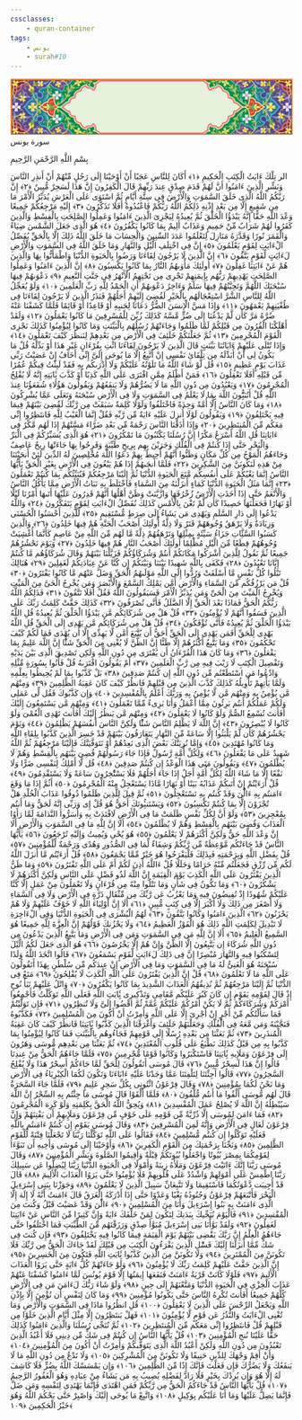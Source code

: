 ```yaml
---
cssclasses:
    - quran-container
tags:
    - يونس
    - surah#10
---
```

<div class="quran-container">
<span class="second-border"></span>
<span class="border"></span>
<div class="head-container">
<img src="https://raw.githubusercontent.com/LORDyyyyy/obsidian-the_quran_vault/main/The%20Quran%20Vault/src/webview/surah_head.png" height=100>
<div class="surah-name">
<span class="surah-name-fnt">سورة يونس</span>
</div>
</div>
<div class="quran-content">
<div class="name-of-god"> <p> بِسْمِ اللَّهِ الرَّحْمَنِ الرَّحِيمِ </p></div>
<p>
<span class="sign" id="f1">الر تِلْكَ ءَايَتُ الْكِتَبِ الْحَكِيمِ <span>﴿</span>١<span>﴾</span></span>
<span class="sign" id="f2">أَكَانَ لِلنَّاسِ عَجَبًا أَنْ أَوْحَيْنَا إِلَى رَجُلٍ مِّنْهُمْ أَنْ أَنذِرِ النَّاسَ وَبَشِّرِ الَّذِينَ ءَامَنُوا أَنَّ لَهُمْ قَدَمَ صِدْقٍ عِندَ رَبِّهِمْ قَالَ الْكَفِرُونَ إِنَّ هَذَا لَسَحِرٌ مُّبِينٌ <span>﴿</span>٢<span>﴾</span></span>
<span class="sign" id="f3">إِنَّ رَبَّكُمُ اللَّهُ الَّذِى خَلَقَ السَّمَوَتِ وَالْأَرْضَ فِى سِتَّةِ أَيَّامٍ ثُمَّ اسْتَوَى عَلَى الْعَرْشِ يُدَبِّرُ الْأَمْرَ مَا مِن شَفِيعٍ إِلَّا مِن بَعْدِ إِذْنِهِ ذَلِكُمُ اللَّهُ رَبُّكُمْ فَاعْبُدُوهُ أَفَلَا تَذَكَّرُونَ <span>﴿</span>٣<span>﴾</span></span>
<span class="sign" id="f4">إِلَيْهِ مَرْجِعُكُمْ جَمِيعًا وَعْدَ اللَّهِ حَقًّا إِنَّهُ يَبْدَؤُا الْخَلْقَ ثُمَّ يُعِيدُهُ لِيَجْزِىَ الَّذِينَ ءَامَنُوا وَعَمِلُوا الصَّلِحَتِ بِالْقِسْطِ وَالَّذِينَ كَفَرُوا لَهُمْ شَرَابٌ مِّنْ حَمِيمٍ وَعَذَابٌ أَلِيمٌ بِمَا كَانُوا يَكْفُرُونَ <span>﴿</span>٤<span>﴾</span></span>
<span class="sign" id="f5">هُوَ الَّذِى جَعَلَ الشَّمْسَ ضِيَاءً وَالْقَمَرَ نُورًا وَقَدَّرَهُ مَنَازِلَ لِتَعْلَمُوا عَدَدَ السِّنِينَ وَالْحِسَابَ مَا خَلَقَ اللَّهُ ذَلِكَ إِلَّا بِالْحَقِّ يُفَصِّلُ الْءَايَتِ لِقَوْمٍ يَعْلَمُونَ <span>﴿</span>٥<span>﴾</span></span>
<span class="sign" id="f6">إِنَّ فِى اخْتِلَفِ الَّيْلِ وَالنَّهَارِ وَمَا خَلَقَ اللَّهُ فِى السَّمَوَتِ وَالْأَرْضِ لَءَايَتٍ لِّقَوْمٍ يَتَّقُونَ <span>﴿</span>٦<span>﴾</span></span>
<span class="sign" id="f7">إِنَّ الَّذِينَ لَا يَرْجُونَ لِقَاءَنَا وَرَضُوا بِالْحَيَوةِ الدُّنْيَا وَاطْمَأَنُّوا بِهَا وَالَّذِينَ هُمْ عَنْ ءَايَتِنَا غَفِلُونَ <span>﴿</span>٧<span>﴾</span></span>
<span class="sign" id="f8">أُولَئِكَ مَأْوَىهُمُ النَّارُ بِمَا كَانُوا يَكْسِبُونَ <span>﴿</span>٨<span>﴾</span></span>
<span class="sign" id="f9">إِنَّ الَّذِينَ ءَامَنُوا وَعَمِلُوا الصَّلِحَتِ يَهْدِيهِمْ رَبُّهُم بِإِيمَنِهِمْ تَجْرِى مِن تَحْتِهِمُ الْأَنْهَرُ فِى جَنَّتِ النَّعِيمِ <span>﴿</span>٩<span>﴾</span></span>
<span class="sign" id="f10">دَعْوَىهُمْ فِيهَا سُبْحَنَكَ اللَّهُمَّ وَتَحِيَّتُهُمْ فِيهَا سَلَمٌ وَءَاخِرُ دَعْوَىهُمْ أَنِ الْحَمْدُ لِلَّهِ رَبِّ الْعَلَمِينَ <span>﴿</span>١۰<span>﴾</span></span>
<span class="sign" id="f11">وَلَوْ يُعَجِّلُ اللَّهُ لِلنَّاسِ الشَّرَّ اسْتِعْجَالَهُم بِالْخَيْرِ لَقُضِىَ إِلَيْهِمْ أَجَلُهُمْ فَنَذَرُ الَّذِينَ لَا يَرْجُونَ لِقَاءَنَا فِى طُغْيَنِهِمْ يَعْمَهُونَ <span>﴿</span>١١<span>﴾</span></span>
<span class="sign" id="f12">وَإِذَا مَسَّ الْإِنسَنَ الضُّرُّ دَعَانَا لِجَنبِهِ أَوْ قَاعِدًا أَوْ قَائِمًا فَلَمَّا كَشَفْنَا عَنْهُ ضُرَّهُ مَرَّ كَأَن لَّمْ يَدْعُنَا إِلَى ضُرٍّ مَّسَّهُ كَذَلِكَ زُيِّنَ لِلْمُسْرِفِينَ مَا كَانُوا يَعْمَلُونَ <span>﴿</span>١٢<span>﴾</span></span>
<span class="sign" id="f13">وَلَقَدْ أَهْلَكْنَا الْقُرُونَ مِن قَبْلِكُمْ لَمَّا ظَلَمُوا وَجَاءَتْهُمْ رُسُلُهُم بِالْبَيِّنَتِ وَمَا كَانُوا لِيُؤْمِنُوا كَذَلِكَ نَجْزِى الْقَوْمَ الْمُجْرِمِينَ <span>﴿</span>١٣<span>﴾</span></span>
<span class="sign" id="f14">ثُمَّ جَعَلْنَكُمْ خَلَئِفَ فِى الْأَرْضِ مِن بَعْدِهِمْ لِنَنظُرَ كَيْفَ تَعْمَلُونَ <span>﴿</span>١٤<span>﴾</span></span>
<span class="sign" id="f15">وَإِذَا تُتْلَى عَلَيْهِمْ ءَايَاتُنَا بَيِّنَتٍ قَالَ الَّذِينَ لَا يَرْجُونَ لِقَاءَنَا ائْتِ بِقُرْءَانٍ غَيْرِ هَذَا أَوْ بَدِّلْهُ قُلْ مَا يَكُونُ لِى أَنْ أُبَدِّلَهُ مِن تِلْقَائِ نَفْسِى إِنْ أَتَّبِعُ إِلَّا مَا يُوحَى إِلَىَّ إِنِّى أَخَافُ إِنْ عَصَيْتُ رَبِّى عَذَابَ يَوْمٍ عَظِيمٍ <span>﴿</span>١٥<span>﴾</span></span>
<span class="sign" id="f16">قُل لَّوْ شَاءَ اللَّهُ مَا تَلَوْتُهُ عَلَيْكُمْ وَلَا أَدْرَىكُم بِهِ فَقَدْ لَبِثْتُ فِيكُمْ عُمُرًا مِّن قَبْلِهِ أَفَلَا تَعْقِلُونَ <span>﴿</span>١٦<span>﴾</span></span>
<span class="sign" id="f17">فَمَنْ أَظْلَمُ مِمَّنِ افْتَرَى عَلَى اللَّهِ كَذِبًا أَوْ كَذَّبَ بَِٔايَتِهِ إِنَّهُ لَا يُفْلِحُ الْمُجْرِمُونَ <span>﴿</span>١٧<span>﴾</span></span>
<span class="sign" id="f18">وَيَعْبُدُونَ مِن دُونِ اللَّهِ مَا لَا يَضُرُّهُمْ وَلَا يَنفَعُهُمْ وَيَقُولُونَ هَؤُلَاءِ شُفَعَؤُنَا عِندَ اللَّهِ قُلْ أَتُنَبُِّٔونَ اللَّهَ بِمَا لَا يَعْلَمُ فِى السَّمَوَتِ وَلَا فِى الْأَرْضِ سُبْحَنَهُ وَتَعَلَى عَمَّا يُشْرِكُونَ <span>﴿</span>١٨<span>﴾</span></span>
<span class="sign" id="f19">وَمَا كَانَ النَّاسُ إِلَّا أُمَّةً وَحِدَةً فَاخْتَلَفُوا وَلَوْلَا كَلِمَةٌ سَبَقَتْ مِن رَّبِّكَ لَقُضِىَ بَيْنَهُمْ فِيمَا فِيهِ يَخْتَلِفُونَ <span>﴿</span>١٩<span>﴾</span></span>
<span class="sign" id="f20">وَيَقُولُونَ لَوْلَا أُنزِلَ عَلَيْهِ ءَايَةٌ مِّن رَّبِّهِ فَقُلْ إِنَّمَا الْغَيْبُ لِلَّهِ فَانتَظِرُوا إِنِّى مَعَكُم مِّنَ الْمُنتَظِرِينَ <span>﴿</span>٢۰<span>﴾</span></span>
<span class="sign" id="f21">وَإِذَا أَذَقْنَا النَّاسَ رَحْمَةً مِّن بَعْدِ ضَرَّاءَ مَسَّتْهُمْ إِذَا لَهُم مَّكْرٌ فِى ءَايَاتِنَا قُلِ اللَّهُ أَسْرَعُ مَكْرًا إِنَّ رُسُلَنَا يَكْتُبُونَ مَا تَمْكُرُونَ <span>﴿</span>٢١<span>﴾</span></span>
<span class="sign" id="f22">هُوَ الَّذِى يُسَيِّرُكُمْ فِى الْبَرِّ وَالْبَحْرِ حَتَّى إِذَا كُنتُمْ فِى الْفُلْكِ وَجَرَيْنَ بِهِم بِرِيحٍ طَيِّبَةٍ وَفَرِحُوا بِهَا جَاءَتْهَا رِيحٌ عَاصِفٌ وَجَاءَهُمُ الْمَوْجُ مِن كُلِّ مَكَانٍ وَظَنُّوا أَنَّهُمْ أُحِيطَ بِهِمْ دَعَوُا اللَّهَ مُخْلِصِينَ لَهُ الدِّينَ لَئِنْ أَنجَيْتَنَا مِنْ هَذِهِ لَنَكُونَنَّ مِنَ الشَّكِرِينَ <span>﴿</span>٢٢<span>﴾</span></span>
<span class="sign" id="f23">فَلَمَّا أَنجَىهُمْ إِذَا هُمْ يَبْغُونَ فِى الْأَرْضِ بِغَيْرِ الْحَقِّ يَأَيُّهَا النَّاسُ إِنَّمَا بَغْيُكُمْ عَلَى أَنفُسِكُم مَّتَعَ الْحَيَوةِ الدُّنْيَا ثُمَّ إِلَيْنَا مَرْجِعُكُمْ فَنُنَبِّئُكُم بِمَا كُنتُمْ تَعْمَلُونَ <span>﴿</span>٢٣<span>﴾</span></span>
<span class="sign" id="f24">إِنَّمَا مَثَلُ الْحَيَوةِ الدُّنْيَا كَمَاءٍ أَنزَلْنَهُ مِنَ السَّمَاءِ فَاخْتَلَطَ بِهِ نَبَاتُ الْأَرْضِ مِمَّا يَأْكُلُ النَّاسُ وَالْأَنْعَمُ حَتَّى إِذَا أَخَذَتِ الْأَرْضُ زُخْرُفَهَا وَازَّيَّنَتْ وَظَنَّ أَهْلُهَا أَنَّهُمْ قَدِرُونَ عَلَيْهَا أَتَىهَا أَمْرُنَا لَيْلًا أَوْ نَهَارًا فَجَعَلْنَهَا حَصِيدًا كَأَن لَّمْ تَغْنَ بِالْأَمْسِ كَذَلِكَ نُفَصِّلُ الْءَايَتِ لِقَوْمٍ يَتَفَكَّرُونَ <span>﴿</span>٢٤<span>﴾</span></span>
<span class="sign" id="f25">وَاللَّهُ يَدْعُوا إِلَى دَارِ السَّلَمِ وَيَهْدِى مَن يَشَاءُ إِلَى صِرَطٍ مُّسْتَقِيمٍ <span>﴿</span>٢٥<span>﴾</span></span>
<span class="sign" id="f26">لِّلَّذِينَ أَحْسَنُوا الْحُسْنَى وَزِيَادَةٌ وَلَا يَرْهَقُ وُجُوهَهُمْ قَتَرٌ وَلَا ذِلَّةٌ أُولَئِكَ أَصْحَبُ الْجَنَّةِ هُمْ فِيهَا خَلِدُونَ <span>﴿</span>٢٦<span>﴾</span></span>
<span class="sign" id="f27">وَالَّذِينَ كَسَبُوا السَّئَِّاتِ جَزَاءُ سَيِّئَةٍ بِمِثْلِهَا وَتَرْهَقُهُمْ ذِلَّةٌ مَّا لَهُم مِّنَ اللَّهِ مِنْ عَاصِمٍ كَأَنَّمَا أُغْشِيَتْ وُجُوهُهُمْ قِطَعًا مِّنَ الَّيْلِ مُظْلِمًا أُولَئِكَ أَصْحَبُ النَّارِ هُمْ فِيهَا خَلِدُونَ <span>﴿</span>٢٧<span>﴾</span></span>
<span class="sign" id="f28">وَيَوْمَ نَحْشُرُهُمْ جَمِيعًا ثُمَّ نَقُولُ لِلَّذِينَ أَشْرَكُوا مَكَانَكُمْ أَنتُمْ وَشُرَكَاؤُكُمْ فَزَيَّلْنَا بَيْنَهُمْ وَقَالَ شُرَكَاؤُهُم مَّا كُنتُمْ إِيَّانَا تَعْبُدُونَ <span>﴿</span>٢٨<span>﴾</span></span>
<span class="sign" id="f29">فَكَفَى بِاللَّهِ شَهِيدًا بَيْنَنَا وَبَيْنَكُمْ إِن كُنَّا عَنْ عِبَادَتِكُمْ لَغَفِلِينَ <span>﴿</span>٢٩<span>﴾</span></span>
<span class="sign" id="f30">هُنَالِكَ تَبْلُوا كُلُّ نَفْسٍ مَّا أَسْلَفَتْ وَرُدُّوا إِلَى اللَّهِ مَوْلَىهُمُ الْحَقِّ وَضَلَّ عَنْهُم مَّا كَانُوا يَفْتَرُونَ <span>﴿</span>٣۰<span>﴾</span></span>
<span class="sign" id="f31">قُلْ مَن يَرْزُقُكُم مِّنَ السَّمَاءِ وَالْأَرْضِ أَمَّن يَمْلِكُ السَّمْعَ وَالْأَبْصَرَ وَمَن يُخْرِجُ الْحَىَّ مِنَ الْمَيِّتِ وَيُخْرِجُ الْمَيِّتَ مِنَ الْحَىِّ وَمَن يُدَبِّرُ الْأَمْرَ فَسَيَقُولُونَ اللَّهُ فَقُلْ أَفَلَا تَتَّقُونَ <span>﴿</span>٣١<span>﴾</span></span>
<span class="sign" id="f32">فَذَلِكُمُ اللَّهُ رَبُّكُمُ الْحَقُّ فَمَاذَا بَعْدَ الْحَقِّ إِلَّا الضَّلَلُ فَأَنَّى تُصْرَفُونَ <span>﴿</span>٣٢<span>﴾</span></span>
<span class="sign" id="f33">كَذَلِكَ حَقَّتْ كَلِمَتُ رَبِّكَ عَلَى الَّذِينَ فَسَقُوا أَنَّهُمْ لَا يُؤْمِنُونَ <span>﴿</span>٣٣<span>﴾</span></span>
<span class="sign" id="f34">قُلْ هَلْ مِن شُرَكَائِكُم مَّن يَبْدَؤُا الْخَلْقَ ثُمَّ يُعِيدُهُ قُلِ اللَّهُ يَبْدَؤُا الْخَلْقَ ثُمَّ يُعِيدُهُ فَأَنَّى تُؤْفَكُونَ <span>﴿</span>٣٤<span>﴾</span></span>
<span class="sign" id="f35">قُلْ هَلْ مِن شُرَكَائِكُم مَّن يَهْدِى إِلَى الْحَقِّ قُلِ اللَّهُ يَهْدِى لِلْحَقِّ أَفَمَن يَهْدِى إِلَى الْحَقِّ أَحَقُّ أَن يُتَّبَعَ أَمَّن لَّا يَهِدِّى إِلَّا أَن يُهْدَى فَمَا لَكُمْ كَيْفَ تَحْكُمُونَ <span>﴿</span>٣٥<span>﴾</span></span>
<span class="sign" id="f36">وَمَا يَتَّبِعُ أَكْثَرُهُمْ إِلَّا ظَنًّا إِنَّ الظَّنَّ لَا يُغْنِى مِنَ الْحَقِّ شَئًْا إِنَّ اللَّهَ عَلِيمٌ بِمَا يَفْعَلُونَ <span>﴿</span>٣٦<span>﴾</span></span>
<span class="sign" id="f37">وَمَا كَانَ هَذَا الْقُرْءَانُ أَن يُفْتَرَى مِن دُونِ اللَّهِ وَلَكِن تَصْدِيقَ الَّذِى بَيْنَ يَدَيْهِ وَتَفْصِيلَ الْكِتَبِ لَا رَيْبَ فِيهِ مِن رَّبِّ الْعَلَمِينَ <span>﴿</span>٣٧<span>﴾</span></span>
<span class="sign" id="f38">أَمْ يَقُولُونَ افْتَرَىهُ قُلْ فَأْتُوا بِسُورَةٍ مِّثْلِهِ وَادْعُوا مَنِ اسْتَطَعْتُم مِّن دُونِ اللَّهِ إِن كُنتُمْ صَدِقِينَ <span>﴿</span>٣٨<span>﴾</span></span>
<span class="sign" id="f39">بَلْ كَذَّبُوا بِمَا لَمْ يُحِيطُوا بِعِلْمِهِ وَلَمَّا يَأْتِهِمْ تَأْوِيلُهُ كَذَلِكَ كَذَّبَ الَّذِينَ مِن قَبْلِهِمْ فَانظُرْ كَيْفَ كَانَ عَقِبَةُ الظَّلِمِينَ <span>﴿</span>٣٩<span>﴾</span></span>
<span class="sign" id="f40">وَمِنْهُم مَّن يُؤْمِنُ بِهِ وَمِنْهُم مَّن لَّا يُؤْمِنُ بِهِ وَرَبُّكَ أَعْلَمُ بِالْمُفْسِدِينَ <span>﴿</span>٤۰<span>﴾</span></span>
<span class="sign" id="f41">وَإِن كَذَّبُوكَ فَقُل لِّى عَمَلِى وَلَكُمْ عَمَلُكُمْ أَنتُم بَرِئُونَ مِمَّا أَعْمَلُ وَأَنَا بَرِىءٌ مِّمَّا تَعْمَلُونَ <span>﴿</span>٤١<span>﴾</span></span>
<span class="sign" id="f42">وَمِنْهُم مَّن يَسْتَمِعُونَ إِلَيْكَ أَفَأَنتَ تُسْمِعُ الصُّمَّ وَلَوْ كَانُوا لَا يَعْقِلُونَ <span>﴿</span>٤٢<span>﴾</span></span>
<span class="sign" id="f43">وَمِنْهُم مَّن يَنظُرُ إِلَيْكَ أَفَأَنتَ تَهْدِى الْعُمْىَ وَلَوْ كَانُوا لَا يُبْصِرُونَ <span>﴿</span>٤٣<span>﴾</span></span>
<span class="sign" id="f44">إِنَّ اللَّهَ لَا يَظْلِمُ النَّاسَ شَئًْا وَلَكِنَّ النَّاسَ أَنفُسَهُمْ يَظْلِمُونَ <span>﴿</span>٤٤<span>﴾</span></span>
<span class="sign" id="f45">وَيَوْمَ يَحْشُرُهُمْ كَأَن لَّمْ يَلْبَثُوا إِلَّا سَاعَةً مِّنَ النَّهَارِ يَتَعَارَفُونَ بَيْنَهُمْ قَدْ خَسِرَ الَّذِينَ كَذَّبُوا بِلِقَاءِ اللَّهِ وَمَا كَانُوا مُهْتَدِينَ <span>﴿</span>٤٥<span>﴾</span></span>
<span class="sign" id="f46">وَإِمَّا نُرِيَنَّكَ بَعْضَ الَّذِى نَعِدُهُمْ أَوْ نَتَوَفَّيَنَّكَ فَإِلَيْنَا مَرْجِعُهُمْ ثُمَّ اللَّهُ شَهِيدٌ عَلَى مَا يَفْعَلُونَ <span>﴿</span>٤٦<span>﴾</span></span>
<span class="sign" id="f47">وَلِكُلِّ أُمَّةٍ رَّسُولٌ فَإِذَا جَاءَ رَسُولُهُمْ قُضِىَ بَيْنَهُم بِالْقِسْطِ وَهُمْ لَا يُظْلَمُونَ <span>﴿</span>٤٧<span>﴾</span></span>
<span class="sign" id="f48">وَيَقُولُونَ مَتَى هَذَا الْوَعْدُ إِن كُنتُمْ صَدِقِينَ <span>﴿</span>٤٨<span>﴾</span></span>
<span class="sign" id="f49">قُل لَّا أَمْلِكُ لِنَفْسِى ضَرًّا وَلَا نَفْعًا إِلَّا مَا شَاءَ اللَّهُ لِكُلِّ أُمَّةٍ أَجَلٌ إِذَا جَاءَ أَجَلُهُمْ فَلَا يَسْتَْٔخِرُونَ سَاعَةً وَلَا يَسْتَقْدِمُونَ <span>﴿</span>٤٩<span>﴾</span></span>
<span class="sign" id="f50">قُلْ أَرَءَيْتُمْ إِنْ أَتَىكُمْ عَذَابُهُ بَيَتًا أَوْ نَهَارًا مَّاذَا يَسْتَعْجِلُ مِنْهُ الْمُجْرِمُونَ <span>﴿</span>٥۰<span>﴾</span></span>
<span class="sign" id="f51">أَثُمَّ إِذَا مَا وَقَعَ ءَامَنتُم بِهِ ءَالَْٔنَ وَقَدْ كُنتُم بِهِ تَسْتَعْجِلُونَ <span>﴿</span>٥١<span>﴾</span></span>
<span class="sign" id="f52">ثُمَّ قِيلَ لِلَّذِينَ ظَلَمُوا ذُوقُوا عَذَابَ الْخُلْدِ هَلْ تُجْزَوْنَ إِلَّا بِمَا كُنتُمْ تَكْسِبُونَ <span>﴿</span>٥٢<span>﴾</span></span>
<span class="sign" id="f53">وَيَسْتَنبُِٔونَكَ أَحَقٌّ هُوَ قُلْ إِى وَرَبِّى إِنَّهُ لَحَقٌّ وَمَا أَنتُم بِمُعْجِزِينَ <span>﴿</span>٥٣<span>﴾</span></span>
<span class="sign" id="f54">وَلَوْ أَنَّ لِكُلِّ نَفْسٍ ظَلَمَتْ مَا فِى الْأَرْضِ لَافْتَدَتْ بِهِ وَأَسَرُّوا النَّدَامَةَ لَمَّا رَأَوُا الْعَذَابَ وَقُضِىَ بَيْنَهُم بِالْقِسْطِ وَهُمْ لَا يُظْلَمُونَ <span>﴿</span>٥٤<span>﴾</span></span>
<span class="sign" id="f55">أَلَا إِنَّ لِلَّهِ مَا فِى السَّمَوَتِ وَالْأَرْضِ أَلَا إِنَّ وَعْدَ اللَّهِ حَقٌّ وَلَكِنَّ أَكْثَرَهُمْ لَا يَعْلَمُونَ <span>﴿</span>٥٥<span>﴾</span></span>
<span class="sign" id="f56">هُوَ يُحْىِ وَيُمِيتُ وَإِلَيْهِ تُرْجَعُونَ <span>﴿</span>٥٦<span>﴾</span></span>
<span class="sign" id="f57">يَأَيُّهَا النَّاسُ قَدْ جَاءَتْكُم مَّوْعِظَةٌ مِّن رَّبِّكُمْ وَشِفَاءٌ لِّمَا فِى الصُّدُورِ وَهُدًى وَرَحْمَةٌ لِّلْمُؤْمِنِينَ <span>﴿</span>٥٧<span>﴾</span></span>
<span class="sign" id="f58">قُلْ بِفَضْلِ اللَّهِ وَبِرَحْمَتِهِ فَبِذَلِكَ فَلْيَفْرَحُوا هُوَ خَيْرٌ مِّمَّا يَجْمَعُونَ <span>﴿</span>٥٨<span>﴾</span></span>
<span class="sign" id="f59">قُلْ أَرَءَيْتُم مَّا أَنزَلَ اللَّهُ لَكُم مِّن رِّزْقٍ فَجَعَلْتُم مِّنْهُ حَرَامًا وَحَلَلًا قُلْ ءَاللَّهُ أَذِنَ لَكُمْ أَمْ عَلَى اللَّهِ تَفْتَرُونَ <span>﴿</span>٥٩<span>﴾</span></span>
<span class="sign" id="f60">وَمَا ظَنُّ الَّذِينَ يَفْتَرُونَ عَلَى اللَّهِ الْكَذِبَ يَوْمَ الْقِيَمَةِ إِنَّ اللَّهَ لَذُو فَضْلٍ عَلَى النَّاسِ وَلَكِنَّ أَكْثَرَهُمْ لَا يَشْكُرُونَ <span>﴿</span>٦۰<span>﴾</span></span>
<span class="sign" id="f61">وَمَا تَكُونُ فِى شَأْنٍ وَمَا تَتْلُوا مِنْهُ مِن قُرْءَانٍ وَلَا تَعْمَلُونَ مِنْ عَمَلٍ إِلَّا كُنَّا عَلَيْكُمْ شُهُودًا إِذْ تُفِيضُونَ فِيهِ وَمَا يَعْزُبُ عَن رَّبِّكَ مِن مِّثْقَالِ ذَرَّةٍ فِى الْأَرْضِ وَلَا فِى السَّمَاءِ وَلَا أَصْغَرَ مِن ذَلِكَ وَلَا أَكْبَرَ إِلَّا فِى كِتَبٍ مُّبِينٍ <span>﴿</span>٦١<span>﴾</span></span>
<span class="sign" id="f62">أَلَا إِنَّ أَوْلِيَاءَ اللَّهِ لَا خَوْفٌ عَلَيْهِمْ وَلَا هُمْ يَحْزَنُونَ <span>﴿</span>٦٢<span>﴾</span></span>
<span class="sign" id="f63">الَّذِينَ ءَامَنُوا وَكَانُوا يَتَّقُونَ <span>﴿</span>٦٣<span>﴾</span></span>
<span class="sign" id="f64">لَهُمُ الْبُشْرَى فِى الْحَيَوةِ الدُّنْيَا وَفِى الْءَاخِرَةِ لَا تَبْدِيلَ لِكَلِمَتِ اللَّهِ ذَلِكَ هُوَ الْفَوْزُ الْعَظِيمُ <span>﴿</span>٦٤<span>﴾</span></span>
<span class="sign" id="f65">وَلَا يَحْزُنكَ قَوْلُهُمْ إِنَّ الْعِزَّةَ لِلَّهِ جَمِيعًا هُوَ السَّمِيعُ الْعَلِيمُ <span>﴿</span>٦٥<span>﴾</span></span>
<span class="sign" id="f66">أَلَا إِنَّ لِلَّهِ مَن فِى السَّمَوَتِ وَمَن فِى الْأَرْضِ وَمَا يَتَّبِعُ الَّذِينَ يَدْعُونَ مِن دُونِ اللَّهِ شُرَكَاءَ إِن يَتَّبِعُونَ إِلَّا الظَّنَّ وَإِنْ هُمْ إِلَّا يَخْرُصُونَ <span>﴿</span>٦٦<span>﴾</span></span>
<span class="sign" id="f67">هُوَ الَّذِى جَعَلَ لَكُمُ الَّيْلَ لِتَسْكُنُوا فِيهِ وَالنَّهَارَ مُبْصِرًا إِنَّ فِى ذَلِكَ لَءَايَتٍ لِّقَوْمٍ يَسْمَعُونَ <span>﴿</span>٦٧<span>﴾</span></span>
<span class="sign" id="f68">قَالُوا اتَّخَذَ اللَّهُ وَلَدًا سُبْحَنَهُ هُوَ الْغَنِىُّ لَهُ مَا فِى السَّمَوَتِ وَمَا فِى الْأَرْضِ إِنْ عِندَكُم مِّن سُلْطَنٍ بِهَذَا أَتَقُولُونَ عَلَى اللَّهِ مَا لَا تَعْلَمُونَ <span>﴿</span>٦٨<span>﴾</span></span>
<span class="sign" id="f69">قُلْ إِنَّ الَّذِينَ يَفْتَرُونَ عَلَى اللَّهِ الْكَذِبَ لَا يُفْلِحُونَ <span>﴿</span>٦٩<span>﴾</span></span>
<span class="sign" id="f70">مَتَعٌ فِى الدُّنْيَا ثُمَّ إِلَيْنَا مَرْجِعُهُمْ ثُمَّ نُذِيقُهُمُ الْعَذَابَ الشَّدِيدَ بِمَا كَانُوا يَكْفُرُونَ <span>﴿</span>٧۰<span>﴾</span></span>
<span class="sign" id="f71">وَاتْلُ عَلَيْهِمْ نَبَأَ نُوحٍ إِذْ قَالَ لِقَوْمِهِ يَقَوْمِ إِن كَانَ كَبُرَ عَلَيْكُم مَّقَامِى وَتَذْكِيرِى بَِٔايَتِ اللَّهِ فَعَلَى اللَّهِ تَوَكَّلْتُ فَأَجْمِعُوا أَمْرَكُمْ وَشُرَكَاءَكُمْ ثُمَّ لَا يَكُنْ أَمْرُكُمْ عَلَيْكُمْ غُمَّةً ثُمَّ اقْضُوا إِلَىَّ وَلَا تُنظِرُونِ <span>﴿</span>٧١<span>﴾</span></span>
<span class="sign" id="f72">فَإِن تَوَلَّيْتُمْ فَمَا سَأَلْتُكُم مِّنْ أَجْرٍ إِنْ أَجْرِىَ إِلَّا عَلَى اللَّهِ وَأُمِرْتُ أَنْ أَكُونَ مِنَ الْمُسْلِمِينَ <span>﴿</span>٧٢<span>﴾</span></span>
<span class="sign" id="f73">فَكَذَّبُوهُ فَنَجَّيْنَهُ وَمَن مَّعَهُ فِى الْفُلْكِ وَجَعَلْنَهُمْ خَلَئِفَ وَأَغْرَقْنَا الَّذِينَ كَذَّبُوا بَِٔايَتِنَا فَانظُرْ كَيْفَ كَانَ عَقِبَةُ الْمُنذَرِينَ <span>﴿</span>٧٣<span>﴾</span></span>
<span class="sign" id="f74">ثُمَّ بَعَثْنَا مِن بَعْدِهِ رُسُلًا إِلَى قَوْمِهِمْ فَجَاءُوهُم بِالْبَيِّنَتِ فَمَا كَانُوا لِيُؤْمِنُوا بِمَا كَذَّبُوا بِهِ مِن قَبْلُ كَذَلِكَ نَطْبَعُ عَلَى قُلُوبِ الْمُعْتَدِينَ <span>﴿</span>٧٤<span>﴾</span></span>
<span class="sign" id="f75">ثُمَّ بَعَثْنَا مِن بَعْدِهِم مُّوسَى وَهَرُونَ إِلَى فِرْعَوْنَ وَمَلَإِيهِ بَِٔايَتِنَا فَاسْتَكْبَرُوا وَكَانُوا قَوْمًا مُّجْرِمِينَ <span>﴿</span>٧٥<span>﴾</span></span>
<span class="sign" id="f76">فَلَمَّا جَاءَهُمُ الْحَقُّ مِنْ عِندِنَا قَالُوا إِنَّ هَذَا لَسِحْرٌ مُّبِينٌ <span>﴿</span>٧٦<span>﴾</span></span>
<span class="sign" id="f77">قَالَ مُوسَى أَتَقُولُونَ لِلْحَقِّ لَمَّا جَاءَكُمْ أَسِحْرٌ هَذَا وَلَا يُفْلِحُ السَّحِرُونَ <span>﴿</span>٧٧<span>﴾</span></span>
<span class="sign" id="f78">قَالُوا أَجِئْتَنَا لِتَلْفِتَنَا عَمَّا وَجَدْنَا عَلَيْهِ ءَابَاءَنَا وَتَكُونَ لَكُمَا الْكِبْرِيَاءُ فِى الْأَرْضِ وَمَا نَحْنُ لَكُمَا بِمُؤْمِنِينَ <span>﴿</span>٧٨<span>﴾</span></span>
<span class="sign" id="f79">وَقَالَ فِرْعَوْنُ ائْتُونِى بِكُلِّ سَحِرٍ عَلِيمٍ <span>﴿</span>٧٩<span>﴾</span></span>
<span class="sign" id="f80">فَلَمَّا جَاءَ السَّحَرَةُ قَالَ لَهُم مُّوسَى أَلْقُوا مَا أَنتُم مُّلْقُونَ <span>﴿</span>٨۰<span>﴾</span></span>
<span class="sign" id="f81">فَلَمَّا أَلْقَوْا قَالَ مُوسَى مَا جِئْتُم بِهِ السِّحْرُ إِنَّ اللَّهَ سَيُبْطِلُهُ إِنَّ اللَّهَ لَا يُصْلِحُ عَمَلَ الْمُفْسِدِينَ <span>﴿</span>٨١<span>﴾</span></span>
<span class="sign" id="f82">وَيُحِقُّ اللَّهُ الْحَقَّ بِكَلِمَتِهِ وَلَوْ كَرِهَ الْمُجْرِمُونَ <span>﴿</span>٨٢<span>﴾</span></span>
<span class="sign" id="f83">فَمَا ءَامَنَ لِمُوسَى إِلَّا ذُرِّيَّةٌ مِّن قَوْمِهِ عَلَى خَوْفٍ مِّن فِرْعَوْنَ وَمَلَإِيهِمْ أَن يَفْتِنَهُمْ وَإِنَّ فِرْعَوْنَ لَعَالٍ فِى الْأَرْضِ وَإِنَّهُ لَمِنَ الْمُسْرِفِينَ <span>﴿</span>٨٣<span>﴾</span></span>
<span class="sign" id="f84">وَقَالَ مُوسَى يَقَوْمِ إِن كُنتُمْ ءَامَنتُم بِاللَّهِ فَعَلَيْهِ تَوَكَّلُوا إِن كُنتُم مُّسْلِمِينَ <span>﴿</span>٨٤<span>﴾</span></span>
<span class="sign" id="f85">فَقَالُوا عَلَى اللَّهِ تَوَكَّلْنَا رَبَّنَا لَا تَجْعَلْنَا فِتْنَةً لِّلْقَوْمِ الظَّلِمِينَ <span>﴿</span>٨٥<span>﴾</span></span>
<span class="sign" id="f86">وَنَجِّنَا بِرَحْمَتِكَ مِنَ الْقَوْمِ الْكَفِرِينَ <span>﴿</span>٨٦<span>﴾</span></span>
<span class="sign" id="f87">وَأَوْحَيْنَا إِلَى مُوسَى وَأَخِيهِ أَن تَبَوَّءَا لِقَوْمِكُمَا بِمِصْرَ بُيُوتًا وَاجْعَلُوا بُيُوتَكُمْ قِبْلَةً وَأَقِيمُوا الصَّلَوةَ وَبَشِّرِ الْمُؤْمِنِينَ <span>﴿</span>٨٧<span>﴾</span></span>
<span class="sign" id="f88">وَقَالَ مُوسَى رَبَّنَا إِنَّكَ ءَاتَيْتَ فِرْعَوْنَ وَمَلَأَهُ زِينَةً وَأَمْوَلًا فِى الْحَيَوةِ الدُّنْيَا رَبَّنَا لِيُضِلُّوا عَن سَبِيلِكَ رَبَّنَا اطْمِسْ عَلَى أَمْوَلِهِمْ وَاشْدُدْ عَلَى قُلُوبِهِمْ فَلَا يُؤْمِنُوا حَتَّى يَرَوُا الْعَذَابَ الْأَلِيمَ <span>﴿</span>٨٨<span>﴾</span></span>
<span class="sign" id="f89">قَالَ قَدْ أُجِيبَت دَّعْوَتُكُمَا فَاسْتَقِيمَا وَلَا تَتَّبِعَانِّ سَبِيلَ الَّذِينَ لَا يَعْلَمُونَ <span>﴿</span>٨٩<span>﴾</span></span>
<span class="sign" id="f90">وَجَوَزْنَا بِبَنِى إِسْرَءِيلَ الْبَحْرَ فَأَتْبَعَهُمْ فِرْعَوْنُ وَجُنُودُهُ بَغْيًا وَعَدْوًا حَتَّى إِذَا أَدْرَكَهُ الْغَرَقُ قَالَ ءَامَنتُ أَنَّهُ لَا إِلَهَ إِلَّا الَّذِى ءَامَنَتْ بِهِ بَنُوا إِسْرَءِيلَ وَأَنَا مِنَ الْمُسْلِمِينَ <span>﴿</span>٩۰<span>﴾</span></span>
<span class="sign" id="f91">ءَالَْٔنَ وَقَدْ عَصَيْتَ قَبْلُ وَكُنتَ مِنَ الْمُفْسِدِينَ <span>﴿</span>٩١<span>﴾</span></span>
<span class="sign" id="f92">فَالْيَوْمَ نُنَجِّيكَ بِبَدَنِكَ لِتَكُونَ لِمَنْ خَلْفَكَ ءَايَةً وَإِنَّ كَثِيرًا مِّنَ النَّاسِ عَنْ ءَايَتِنَا لَغَفِلُونَ <span>﴿</span>٩٢<span>﴾</span></span>
<span class="sign" id="f93">وَلَقَدْ بَوَّأْنَا بَنِى إِسْرَءِيلَ مُبَوَّأَ صِدْقٍ وَرَزَقْنَهُم مِّنَ الطَّيِّبَتِ فَمَا اخْتَلَفُوا حَتَّى جَاءَهُمُ الْعِلْمُ إِنَّ رَبَّكَ يَقْضِى بَيْنَهُمْ يَوْمَ الْقِيَمَةِ فِيمَا كَانُوا فِيهِ يَخْتَلِفُونَ <span>﴿</span>٩٣<span>﴾</span></span>
<span class="sign" id="f94">فَإِن كُنتَ فِى شَكٍّ مِّمَّا أَنزَلْنَا إِلَيْكَ فَسَْٔلِ الَّذِينَ يَقْرَءُونَ الْكِتَبَ مِن قَبْلِكَ لَقَدْ جَاءَكَ الْحَقُّ مِن رَّبِّكَ فَلَا تَكُونَنَّ مِنَ الْمُمْتَرِينَ <span>﴿</span>٩٤<span>﴾</span></span>
<span class="sign" id="f95">وَلَا تَكُونَنَّ مِنَ الَّذِينَ كَذَّبُوا بَِٔايَتِ اللَّهِ فَتَكُونَ مِنَ الْخَسِرِينَ <span>﴿</span>٩٥<span>﴾</span></span>
<span class="sign" id="f96">إِنَّ الَّذِينَ حَقَّتْ عَلَيْهِمْ كَلِمَتُ رَبِّكَ لَا يُؤْمِنُونَ <span>﴿</span>٩٦<span>﴾</span></span>
<span class="sign" id="f97">وَلَوْ جَاءَتْهُمْ كُلُّ ءَايَةٍ حَتَّى يَرَوُا الْعَذَابَ الْأَلِيمَ <span>﴿</span>٩٧<span>﴾</span></span>
<span class="sign" id="f98">فَلَوْلَا كَانَتْ قَرْيَةٌ ءَامَنَتْ فَنَفَعَهَا إِيمَنُهَا إِلَّا قَوْمَ يُونُسَ لَمَّا ءَامَنُوا كَشَفْنَا عَنْهُمْ عَذَابَ الْخِزْىِ فِى الْحَيَوةِ الدُّنْيَا وَمَتَّعْنَهُمْ إِلَى حِينٍ <span>﴿</span>٩٨<span>﴾</span></span>
<span class="sign" id="f99">وَلَوْ شَاءَ رَبُّكَ لَءَامَنَ مَن فِى الْأَرْضِ كُلُّهُمْ جَمِيعًا أَفَأَنتَ تُكْرِهُ النَّاسَ حَتَّى يَكُونُوا مُؤْمِنِينَ <span>﴿</span>٩٩<span>﴾</span></span>
<span class="sign" id="f100">وَمَا كَانَ لِنَفْسٍ أَن تُؤْمِنَ إِلَّا بِإِذْنِ اللَّهِ وَيَجْعَلُ الرِّجْسَ عَلَى الَّذِينَ لَا يَعْقِلُونَ <span>﴿</span>١۰۰<span>﴾</span></span>
<span class="sign" id="f101">قُلِ انظُرُوا مَاذَا فِى السَّمَوَتِ وَالْأَرْضِ وَمَا تُغْنِى الْءَايَتُ وَالنُّذُرُ عَن قَوْمٍ لَّا يُؤْمِنُونَ <span>﴿</span>١۰١<span>﴾</span></span>
<span class="sign" id="f102">فَهَلْ يَنتَظِرُونَ إِلَّا مِثْلَ أَيَّامِ الَّذِينَ خَلَوْا مِن قَبْلِهِمْ قُلْ فَانتَظِرُوا إِنِّى مَعَكُم مِّنَ الْمُنتَظِرِينَ <span>﴿</span>١۰٢<span>﴾</span></span>
<span class="sign" id="f103">ثُمَّ نُنَجِّى رُسُلَنَا وَالَّذِينَ ءَامَنُوا كَذَلِكَ حَقًّا عَلَيْنَا نُنجِ الْمُؤْمِنِينَ <span>﴿</span>١۰٣<span>﴾</span></span>
<span class="sign" id="f104">قُلْ يَأَيُّهَا النَّاسُ إِن كُنتُمْ فِى شَكٍّ مِّن دِينِى فَلَا أَعْبُدُ الَّذِينَ تَعْبُدُونَ مِن دُونِ اللَّهِ وَلَكِنْ أَعْبُدُ اللَّهَ الَّذِى يَتَوَفَّىكُمْ وَأُمِرْتُ أَنْ أَكُونَ مِنَ الْمُؤْمِنِينَ <span>﴿</span>١۰٤<span>﴾</span></span>
<span class="sign" id="f105">وَأَنْ أَقِمْ وَجْهَكَ لِلدِّينِ حَنِيفًا وَلَا تَكُونَنَّ مِنَ الْمُشْرِكِينَ <span>﴿</span>١۰٥<span>﴾</span></span>
<span class="sign" id="f106">وَلَا تَدْعُ مِن دُونِ اللَّهِ مَا لَا يَنفَعُكَ وَلَا يَضُرُّكَ فَإِن فَعَلْتَ فَإِنَّكَ إِذًا مِّنَ الظَّلِمِينَ <span>﴿</span>١۰٦<span>﴾</span></span>
<span class="sign" id="f107">وَإِن يَمْسَسْكَ اللَّهُ بِضُرٍّ فَلَا كَاشِفَ لَهُ إِلَّا هُوَ وَإِن يُرِدْكَ بِخَيْرٍ فَلَا رَادَّ لِفَضْلِهِ يُصِيبُ بِهِ مَن يَشَاءُ مِنْ عِبَادِهِ وَهُوَ الْغَفُورُ الرَّحِيمُ <span>﴿</span>١۰٧<span>﴾</span></span>
<span class="sign" id="f108">قُلْ يَأَيُّهَا النَّاسُ قَدْ جَاءَكُمُ الْحَقُّ مِن رَّبِّكُمْ فَمَنِ اهْتَدَى فَإِنَّمَا يَهْتَدِى لِنَفْسِهِ وَمَن ضَلَّ فَإِنَّمَا يَضِلُّ عَلَيْهَا وَمَا أَنَا عَلَيْكُم بِوَكِيلٍ <span>﴿</span>١۰٨<span>﴾</span></span>
<span class="sign" id="f109">وَاتَّبِعْ مَا يُوحَى إِلَيْكَ وَاصْبِرْ حَتَّى يَحْكُمَ اللَّهُ وَهُوَ خَيْرُ الْحَكِمِينَ <span>﴿</span>١۰٩<span>﴾</span></span>

</p>
</div>
<span class="border" style="margin-top:25px;"></span>
<span class="second-border-bottom"></span>
</div>

